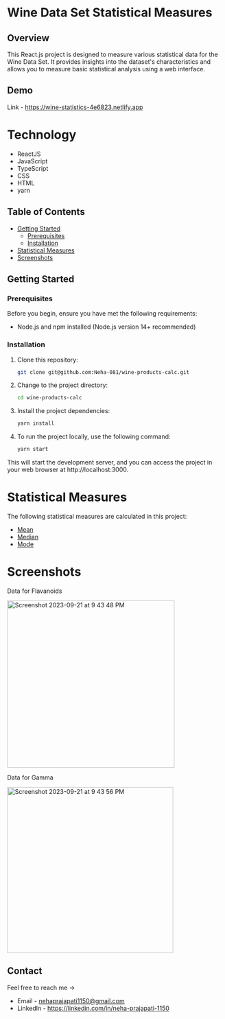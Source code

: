 # Wine Data Set Statistical Measures

## Overview

This React.js project is designed to measure various statistical data for the Wine Data Set. It provides insights into the dataset's characteristics and allows you to measure basic statistical analysis using a web interface.

## Demo

Link - https://wine-statistics-4e6823.netlify.app

# Technology

- ReactJS
- JavaScript
- TypeScript
- CSS
- HTML
- yarn

## Table of Contents

- [Getting Started](#getting-started)
  - [Prerequisites](#prerequisites)
  - [Installation](#installation)
- [Statistical Measures](#statistical-measures)
- [Screenshots](#screenshots)

## Getting Started

### Prerequisites

Before you begin, ensure you have met the following requirements:

- Node.js and npm installed (Node.js version 14+ recommended)

### Installation

1. Clone this repository:

   ```sh
   git clone git@github.com:Neha-081/wine-products-calc.git

2. Change to the project directory:
      ```sh
   cd wine-products-calc
      
4. Install the project dependencies:
    ```sh
   yarn install

6. To run the project locally, use the following command:
   ```sh
   yarn start


This will start the development server, and you can access the project in your web browser at http://localhost:3000.  


# Statistical Measures

The following statistical measures are calculated in this project:

- [Mean](#mean)
- [Median](#median)
- [Mode](#mode)

# Screenshots

Data for Flavanoids



<img width="390" alt="Screenshot 2023-09-21 at 9 43 48 PM" src="https://github.com/Neha-081/wine-products-calc/assets/87421798/489fce89-fa11-4bb2-8da0-a940b4f02669">



Data for Gamma



<img width="387" alt="Screenshot 2023-09-21 at 9 43 56 PM" src="https://github.com/Neha-081/wine-products-calc/assets/87421798/c5adc269-f730-47f3-8134-75da15e19a73">




## Contact

Feel free to reach me ->
- Email - <nehaprajapati1150@gmail.com> 
- LinkedIn - https://linkedin.com/in/neha-prajapati-1150


